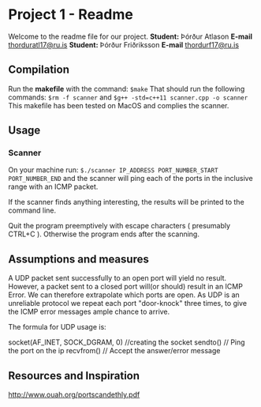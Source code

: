 # Project 1 - Readme

Welcome to the readme file for our project.
**Student:** Þórður Atlason
**E-mail** thorduratl17@ru.is
**Student:** Þórður Friðriksson
**E-mail** thordurf17@ru.is



## Compilation

Run the **makefile** with the command:
`$make`
That should run the following commands:
`$rm -f scanner`
and
`$g++ -std=c++11 scanner.cpp -o scanner`
This makefile has been tested on MacOS and complies the scanner.

## Usage

### Scanner
On your machine run:
`$./scanner IP_ADDRESS PORT_NUMBER_START PORT_NUMBER_END`
and the scanner will ping each of the ports in the inclusive range with an ICMP packet.

If the scanner finds anything interesting, the results will be printed to the command line.

Quit the program preemptively with escape characters ( presumably CTRL+C ).
Otherwise the program ends after the scanning.

## Assumptions and measures

A UDP packet sent successfully to an open port will yield no result. However, a packet sent to a closed port will(or should) result in an ICMP Error.
We can therefore extrapolate which ports are open.
As UDP is an unreliable protocol we repeat each port "door-knock" three times, to give the ICMP error messages ample chance to arrive.

The formula for UDP usage is:

socket(AF_INET, SOCK_DGRAM, 0) //creating the socket
sendto() // Ping the port on the ip
recvfrom() // Accept the answer/error message

## Resources and Inspiration


http://www.ouah.org/portscandethly.pdf
